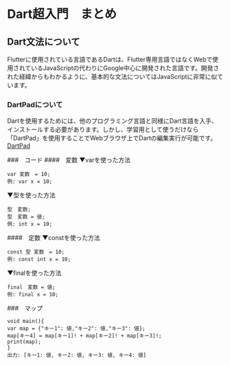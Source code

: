 # Dart超入門　まとめ

## Dart文法について
Flutterに使用されている言語であるDartは、Flutter専用言語ではなくWebで使用されているJavaScriptの代わりにGoogle中心に開発された言語です。開発された経緯からもわかるように、基本的な文法についてはJavaScriptに非常に似ています。

### DartPadについて
Dartを使用するためには、他のプログラミング言語と同様にDart言語を入手、インストールする必要があります。しかし、学習用として使うだけなら「DartPad」を使用することでWebブラウザ上でDartの編集実行が可能です。
[DartPad](https://dartpad.dev/)

###　コード
####　変数
▼varを使った方法
```
var 変数　= 10;
例: var x = 10;
```
▼型を使った方法
```
型　変数;
型　変数 = 値;
例: int x = 10;
```

####　定数
▼constを使った方法
```
const 型 変数　= 10;
例: const int x = 10;
```
▼finalを使った方法
```
final　変数 = 値;
例: final x = 10;
```

###　マップ
```
void main(){
var map = {"キー1": 値,"キー2": 値,"キー3": 値};
map[キー4] = map[キー1]! + map[キー2]! + map[キー3]!;
print(map);
}
出力: [キー1: 値, キー2: 値, キー3: 値, キー4: 値]
```


